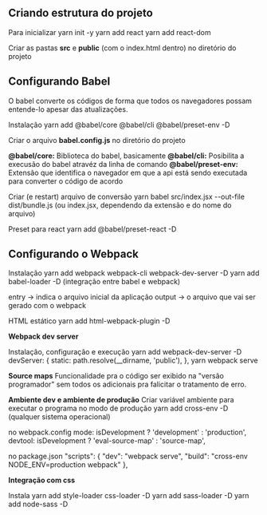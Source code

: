 Criando estrutura do projeto
---

Para inicializar
    yarn init -y
    yarn add react
    yarn add react-dom

Criar as pastas **src** e **public** (com o index.html dentro) no diretório do projeto

Configurando Babel
---

O babel converte os códigos de forma que todos os navegadores possam entende-lo apesar das atualizações.

Instalação
    yarn add @babel/core @babel/cli @babel/preset-env -D

Criar o arquivo **babel.config.js** no diretório do projeto

**@babel/core:** Biblioteca do babel, basicamente
**@babel/cli:** Posibilita a execusão do babel atravéz da linha de comando
**@babel/preset-env:** Extensão que identifica o navegador em que a api está sendo executada para converter o código de acordo

Criar (e restart) arquivo de conversão
    yarn babel src/index.jsx --out-file dist/bundle.js
    (ou index.jsx, dependendo da extensão e do nome do arquivo)

Preset para react
    yarn add @babel/preset-react -D


Configurando o Webpack
---

Instalação
    yarn add webpack webpack-cli webpack-dev-server -D
    yarn add babel-loader -D (integração entre babel e webpack)

entry -> indica o arquivo inicial da aplicação
output -> o arquivo que vai ser gerado com o webpack

HTML estático
    yarn add html-webpack-plugin -D

**Webpack dev server**

Instalação, configuração e execução
    yarn add webpack-dev-server -D
    devServer: {
        static: path.resolve(__dirname, 'public'),
    },
    yarn webpack serve

**Source maps**
Funcionalidade pra o código ser exibido na "versão programador" sem todos os adicionais pra falicitar o tratamento de erro.

**Ambiente dev e ambiente de produção**
Criar variável ambiente para executar o programa no modo de produção
    yarn add cross-env -D (qualquer sistema operacional)

no webpack.config
    mode: isDevelopment ? 'development' : 'production',
    devtool: isDevelopment ? 'eval-source-map' : 'source-map',

no package.json
  "scripts": {
    "dev": "webpack serve",
    "build": "cross-env NODE_ENV=production webpack"
  },


**Integração com css**

Instala
    yarn add style-loader css-loader -D
    yarn add sass-loader -D
    yarn add node-sass -D

